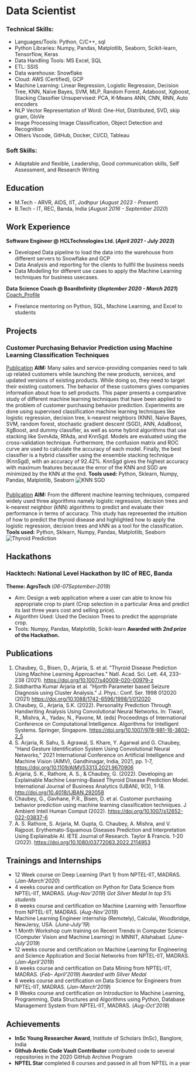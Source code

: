 # Data Scientist

### Technical Skills: 
- Languages/Tools: Python, C/C++, sql 
- Python Libraries: Numpy, Pandas, Matplotlib, Seaborn, Scikit-learn, Tensorflow, Keras 
- Data Handling Tools: MS Excel, SQL 
- ETL: SSIS 
- Data warehouse: Snowflake 
- Cloud: AWS (Certified), GCP 
- Machine Learning: Linear Regression, Logistic Regression, Decision Tree, KNN, Naïve Bayes, SVM, MLP, Random Forest, Adaboost, Xgboost, Stacking Classifier Unsupervised: PCA, K-Means ANN, CNN, RNN, Auto encoders 
- NLP Vector Representation of Word: One-Hot, Distributed, SVD, skip gram, GloVe 
- Image Processing Image Classification, Object Detection and Recognition 
- Others Vscode, GitHub, Docker, CI/CD, Tableau

### Soft Skills:
- Adaptable and flexible, Leadership, Good communication skills, Self Assessment, and Research Writing  

## Education
- M.Tech - ARVR, AIDS, IIT, Jodhpur                      (_August 2023 - Present_)
- B.Tech - IT, REC, Banda, India                         (_August 2016 - September 2020_)

## Work Experience
**Software Engineer @ HCLTechnologies Ltd. (_April 2021 - July 2023_)**
- Developed Data pipeline to load the data into the warehouse from different servers to Snowflake and GCP
- Data Analysis and reporting for the clients to fullfil the business needs
- Data Modelling for different use cases to apply the Machine Learning techniques for business usecases.

**Data Science Coach @ BoardInfinity (_September 2020 - March 2021_)**
[Coach_Profile](https://www.boardinfinity.com/u/coach/gyanendra-chaubey)
- Freelance mentoring on Python, SQL, Machine Learning, and Excel to students

## Projects
### Customer Purchasing Behavior Prediction using Machine Learning Classification Techniques
[Publication](https://link.springer.com/article/10.1007/s12652-022-03837-6)
**AIM:** Many sales and service-providing companies need to talk up related customers while launching the new products, services, and updated versions of existing products. While doing so, they need to target their existing customers. The behavior of these customers gives companies information about how to sell products. This paper presents a comparative study of different machine learning techniques that have been applied to the problem of customer purchasing behavior prediction. Experiments are done using supervised classification machine learning techniques like logistic regression, decision tree, k-nearest neighbors (KNN), Naïve Bayes, SVM, random forest, stochastic gradient descent (SGD), ANN, AdaBoost, XgBoost, and dummy classifier, as well as some hybrid algorithms that use stacking like SvmAda, RfAda, and KnnSgd. Models are evaluated using the cross-validation technique. Furthermore, the confusion matrix and ROC curve are used to calculate the accuracy of each model. Finally, the best classifier is a hybrid classifier using the ensemble stacking technique (KnnSgd), with an accuracy of 92.42%. KnnSgd gives the highest accuracy with maximum features because the error of the KNN and SGD are minimized by the KNN at the end.
**Tools used:** Python, Sklearn, Numpy, Pandas, Matplotlib, Seaborn
![KNN SGD](/assets/img/knnsgd.jpeg)

### 
[Publication](https://link.springer.com/article/10.1007/s40009-020-00979-z)
**AIM:** From the different machine learning techniques, compared widely used three algorithms namely logistic regression, decision trees and k-nearest neighbor (kNN) algorithms to predict and evaluate their performance in terms of accuracy. This study has represented the intuition of how to predict the thyroid disease and highlighted how to apply the logistic regression, decision trees and kNN as a tool for the classification.
**Tools used:** Python, Sklearn, Numpy, Pandas, Matplotlib, Seaborn
![Thyroid Prediction](/assets/img/thyroid.jpeg)

## Hackathons
### Hacktech: National Level Hackathon by IIC of REC, Banda
**Theme: AgroTech** (_06-07September-2019_)
- Aim: Design a web application where a user can able to know his appropriate crop to plant (Crop selection in a particular Area and predict its last three years cost and selling price). 
- Algorithm Used: Used the Decision Trees to predict the appropriate crop. 
- Tools: Numpy, Pandas, Matplotlib, Scikit-learn 
**Awarded with _2nd prize_ of the Hackathon.**

## Publications
1. Chaubey, G., Bisen, D., Arjaria, S. et al. "Thyroid Disease Prediction Using Machine Learning Approaches." Natl. Acad. Sci. Lett. 44, 233–238 (2021). https://doi.org/10.1007/s40009-020-00979-z 
2. Siddhartha Kumar Arjaria et al. "Hjorth Parameter based Seizure Diagnosis using Cluster Analysis." J. Phys.: Conf. Ser. 1998 012020 (2021) https://doi.org/10.1088/1742-6596/1998/1/012020
3. Chaubey, G., Arjaria, S.K. (2022). Personality Prediction Through Handwriting Analysis Using Convolutional Neural Networks. In: Tiwari, R., Mishra, A., Yadav, N., Pavone, M. (eds) Proceedings of International Conference on Computational Intelligence. Algorithms for Intelligent Systems. Springer, Singapore. https://doi.org/10.1007/978-981-16-3802-2_5
4. S. Arjaria, R. Sahu, S. Agrawal, S. Khare, Y. Agarwal and G. Chaubey, "Hand Gesture Identification System Using Convolutional Neural Networks," 2021 International Conference on Artificial Intelligence and Machine Vision (AIMV), Gandhinagar, India, 2021, pp. 1-7, https://doi.org/10.1109/AIMV53313.2021.9670906
5. Arjaria, S. K., Rathore, A. S., & Chaubey, G. (2022). Developing an Explainable Machine Learning-Based Thyroid Disease Prediction Model. International Journal of Business Analytics (IJBAN), 9(3), 1-18. http://doi.org/10.4018/IJBAN.292058
6. Chaubey, G., Gavhane, P.R., Bisen, D. et al. Customer purchasing behavior prediction using machine learning classification techniques. J Ambient Intell Human Comput (2022). https://doi.org/10.1007/s12652-022-03837-6
7. A. S. Rathore, S. Arjaria, M. Gupta, G. Chaubey, A. Mishra, and V. Rajpoot. Erythemato-Squamous Diseases Prediction and Interpretation Using Explainable AI. IETE Journal of Research. Taylor & Francis. 1-20 (2022). https://doi.org/10.1080/03772063.2022.2114953 

## Trainings and Internships
- 12 Week course on Deep Learning (Part 1) from NPTEL-IIT, MADRAS. (_Jan-March’2020_)
- 4 weeks course and certification on Python for Data Science from NPTEL-IIT, MADRAS. (_Aug-Nov’2019_)
    *Got Silver Medal*
    *In top 5% students*
- 8 weeks course and certification on Machine Learning with Tensorflow from NPTEL-IIT, MADRAS. (_Aug-Nov’2019_)
- Machine Learning Engineer internship (Remotely), Calculai, Woodbridge, NewJersy, USA. (_June-July’19_)
- 1 Month Workshop cum training on Recent Trends in Computer Science (Computer Vision and Machine Learning) in MNNIT, Allahabad. (_June-July’2019_)
- 12 weeks course and certification on Machine Learning for Engineering and Science Application and Social Networks from NPTEL-IIT, MADRAS. (_Jan-April’2019_)
- 8 weeks course and certification on Data Mining from NPTEL-IIT, MADRAS. (_Feb- April’2019_)
  *Awarded with Silver Medal*
- 8 weeks course and certification on Data Science for Engineers from NPTEL-IIT, MADRAS. (_Jan-March’2019_)
- 8 Weeks course and certification on Introduction to Machine Learning, Programming, Data Structures and Algorithms using Python, Database Management System from NPTEL-IIT, MADRAS. (_Aug-Oct’2018_)

## Achievements
- **InSc Young Researcher Award**, Institute of Scholars (InSc), Banglore, India
- **Github Arctic Code Vault Contributor** contributed code to several repositories in the 2020 GitHub
Archive Program
- **NPTEL Star** completed 8 courses and passed in all from NPTEL in a year
